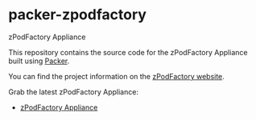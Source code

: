 # packer-zpodfactory

zPodFactory Appliance

This repository contains the source code for the zPodFactory Appliance built using [Packer](https://www.packer.io/).

You can find the project information on the [zPodFactory website](https://zpodfactory.github.io).

Grab the latest zPodFactory Appliance:

- [zPodFactory Appliance](https://cloud.tsugliani.fr/ova/zpodfactory-latest.ova)

